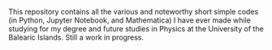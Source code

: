 This repository contains all the various and noteworthy short simple codes (in Python, Jupyter Notebook, and Mathematica) I have ever made while studying for my degree and future studies in Physics at the University of the Balearic Islands. Still a work in progress.
